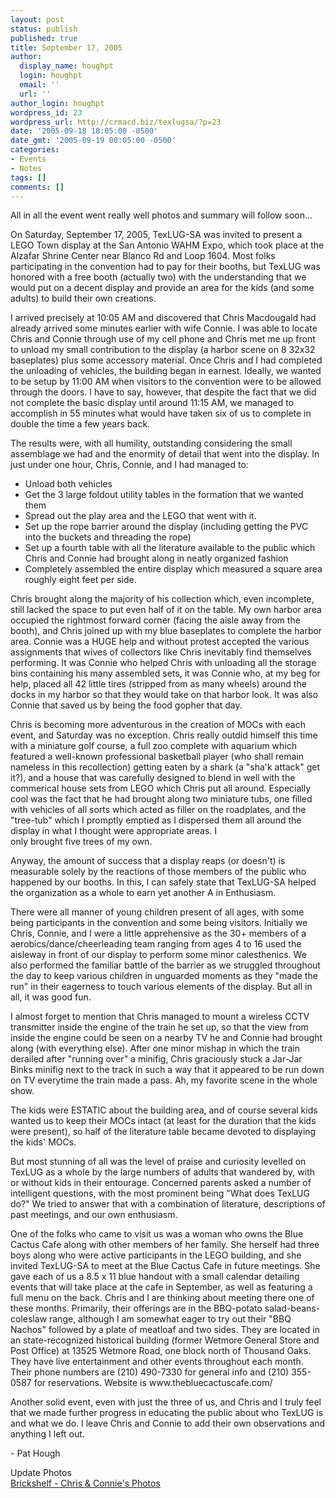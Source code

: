 ```yaml
---
layout: post
status: publish
published: true
title: September 17, 2005
author:
  display_name: houghpt
  login: houghpt
  email: ''
  url: ''
author_login: houghpt
wordpress_id: 23
wordpress_url: http://crmacd.biz/texlugsa/?p=23
date: '2005-09-18 18:05:00 -0500'
date_gmt: '2005-09-19 00:05:00 -0500'
categories:
- Events
- Notes
tags: []
comments: []
---
```

<p>All in all the event went really well photos and summary will follow soon...</p>
<p>On Saturday, September 17, 2005, TexLUG-SA was invited to present a LEGO Town display at the San Antonio WAHM Expo, which took place at the Alzafar Shrine Center near Blanco Rd and Loop 1604. Most folks participating in the convention had to pay for their booths, but TexLUG was honored with a free booth (actually two) with the understanding that we would put on a decent display and provide an area for the kids (and some adults) to build their own creations.</p>
<p>I arrived precisely at 10:05 AM and discovered that Chris Macdougald had already arrived some minutes earlier with wife Connie. I was able to locate Chris and Connie through use of my cell phone and Chris met me up front to unload my small contribution to the display (a harbor scene on 8 32x32 baseplates) plus some accessory material. Once Chris and I had completed the unloading of vehicles, the building began in earnest. Ideally, we wanted to be setup by 11:00 AM when visitors to the convention were to be allowed through the doors. I have to say, however, that despite the fact that we did not complete the basic display until around 11:15 AM, we managed to accomplish in 55 minutes what would have taken six of us to complete in double the time a few years back.</p>
<p>The results were, with all humility, outstanding considering the small assemblage we had and the enormity of detail that went into the display. In just under one hour, Chris, Connie, and I had managed to:</p>
<ul>
<li>Unload both vehicles</li>
<li>Get the 3 large foldout utility tables in the formation that we wanted them</li>
<li>Spread out the play area and the LEGO that went with it.</li>
<li>Set up the rope barrier around the display (including getting the PVC into the buckets and threading the rope)</li>
<li>Set up a fourth table with all the literature available to the public which Chris and Connie had brought along in neatly organized fashion</li>
<li>Completely assembled the entire display which measured a square area roughly eight feet per side.</li>
</ul>
<p>Chris brought along the majority of his collection which, even incomplete, still lacked the space to put even half of it on the table. My own harbor area occupied the rightmost forward corner (facing the aisle away from the booth), and Chris joined up with my blue baseplates to complete the harbor area. Connie was a HUGE help and without protest accepted the various assignments that wives of collectors like Chris inevitably find themselves performing. It was Connie who helped Chris with unloading all the storage bins containing his many assembled sets, it was Connie who, at my beg for help, placed all 42 little tires (stripped from as many wheels) around the docks in my harbor so that they would take on that harbor look. It was also Connie that saved us by being the food gopher that day.</p>
<p>Chris is becoming more adventurous in the creation of MOCs with each event, and Saturday was no exception. Chris really outdid himself this time with a miniature golf course, a full zoo complete with aquarium which featured a well-known professional basketball player (who shall remain nameless in this recollection) getting eaten by a shark (a "sha'k attack" get it?), and a house that was carefully designed to blend in well with the commerical house sets from LEGO which Chris put all around. Especially cool was the fact that he had brought along two miniature tubs, one filled with vehicles of all sorts which acted as filler on the roadplates, and the "tree-tub" which I promptly emptied as I dispersed them all around the display in what I thought were appropriate areas. I<br />
only brought five trees of my own.</p>
<p>Anyway, the amount of success that a display reaps (or doesn't) is measurable solely by the reactions of those members of the public who happened by our booths. In this, I can safely state that TexLUG-SA helped the organization as a whole to earn yet another A in Enthusiasm.</p>
<p>There were all manner of young children present of all ages, with some being participants in the convention and some being visitors. Initially we Chris, Connie, and I were a little apprehensive as the 30+ members of a aerobics/dance/cheerleading team ranging from ages 4 to 16 used the aisleway in front of our display to perform some minor calesthenics. We also performed the familiar battle of the barrier as we struggled throughout the day to keep various children in unguarded moments as they "made the run" in their eagerness to touch various elements of the display. But all in all, it was good fun.</p>
<p>I almost forget to mention that Chris managed to mount a wireless CCTV transmitter inside the engine of the train he set up, so that the view from inside the engine could be seen on a nearby TV he and Connie had brought along (with everything else). After one minor mishap in which the train derailed after "running over" a minifig, Chris graciously stuck a Jar-Jar Binks minifig next to the track in such a way that it appeared to be run down on TV everytime the train made a pass. Ah, my favorite scene in the whole show.</p>
<p>The kids were ESTATIC about the building area, and of course several kids wanted us to keep their MOCs intact (at least for the duration that the kids were present), so half of the literature table became devoted to displaying the kids' MOCs.</p>
<p>But most stunning of all was the level of praise and curiosity levelled on TexLUG as a whole by the large numbers of adults that wandered by, with or without kids in their entourage. Concerned parents asked a number of intelligent questions, with the most prominent being "What does TexLUG do?" We tried to answer that with a combination of literature, descriptions of past meetings, and our own enthusiasm.</p>
<p>One of the folks who came to visit us was a woman who owns the Blue Cactus Cafe along with other members of her family. She herself had three boys along who were active participants in the LEGO building, and she invited TexLUG-SA to meet at the Blue Cactus Cafe in future meetings. She gave each of us a 8.5 x 11 blue handout with a small calendar detailing events that will take place at the cafe in September, as well as featuring a full menu on the back. Chris and I are thinking about meeting there one of these months. Primarily, their offerings are in the BBQ-potato salad-beans-coleslaw range, although I am somewhat eager to try out their "BBQ Nachos" followed by a plate of meatloaf and two sides. They are located in an state-recognized historical building (former Wetmore General Store and Post Office) at 13525 Wetmore Road, one block north of Thousand Oaks. They have live entertainment and other events throughout each month. Their phone numbers are (210) 490-7330 for general info and (210) 355-0587 for reservations. Website is www.thebluecactuscafe.com/</p>
<p>Another solid event, even with just the three of us, and Chris and I truly feel that we made further progress in educating the public about who TexLUG is and what we do. I leave Chris and Connie to add their own observations and anything I left out.</p>
<p>- Pat Hough</p>
<p>Update Photos<br />
<a href="http://www.brickshelf.com/cgi-bin/gallery.cgi?f=145894">Brickshelf - Chris & Connie's Photos</a></p>
